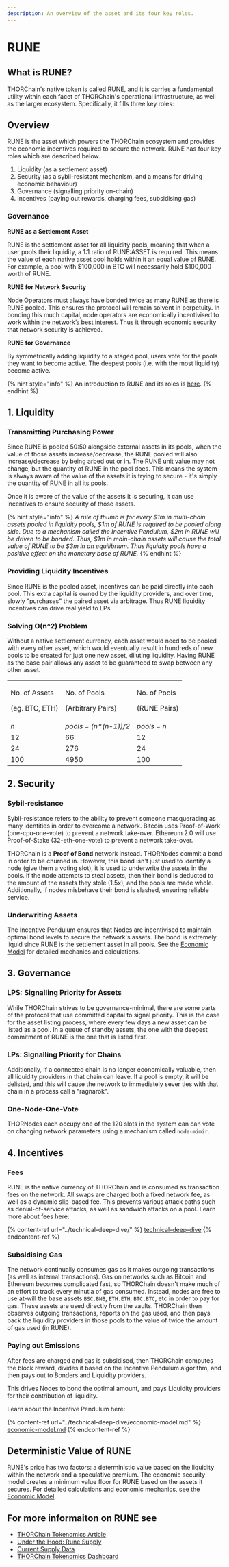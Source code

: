 ```yaml
---
description: An overview of the asset and its four key roles.
---
```


# RUNE

## What is RUNE?

THORChain's native token is called [RUNE](rune.md), and it is carries a fundamental utility within each facet of THORChain's operational infrastructure, as well as the larger ecosystem. Specifically, it fills three key roles:

## Overview

RUNE is the asset which powers the THORChain ecosystem and provides the economic incentives required to secure the network. RUNE has four key roles which are described below.

1. Liquidity (as a settlement asset)
2. Security (as a sybil-resistant mechanism, and a means for driving economic behaviour)
3. Governance (signalling priority on-chain)
4. Incentives (paying out rewards, charging fees, subsidising gas)

### Governance

**RUNE as a Settlement Asset**

RUNE is the settlement asset for all liquidity pools, meaning that when a user pools their liquidity, a 1:1 ratio of RUNE:ASSET is required. This means the value of each native asset pool holds within it an equal value of RUNE. For example, a pool with $100,000 in BTC will necessarily hold $100,000 worth of RUNE.

**RUNE for Network Security**

Node Operators must always have bonded twice as many RUNE as there is RUNE pooled. This ensures the protocol will remain solvent in perpetuity. In bonding this much capital, node operators are economically incentivised to work within the [network’s best interest](../thornodes/overview/#risk-of-running-a-node). Thus it through economic security that network security is achieved.

**RUNE for Governance**

By symmetrically adding liquidity to a staged pool, users vote for the pools they want to become active. The deepest pools (i.e. with the most liquidity) become active.

{% hint style="info" %}
An introduction to RUNE and its roles is [here](./#what-is-rune).
{% endhint %}

## 1. Liquidity

### **Transmitting Purchasing Power**

Since RUNE is pooled 50:50 alongside external assets in its pools, when the value of those assets increase/decrease, the RUNE pooled will also increase/decrease by being arbed out or in. The RUNE unit value may not change, but the quantity of RUNE in the pool does. This means the system is always aware of the value of the assets it is trying to secure - it's simply the quantity of RUNE in all its pools.

Once it is aware of the value of the assets it is securing, it can use incentives to ensure security of those assets.

{% hint style="info" %}
_A rule of thumb is for every $1m in multi-chain assets pooled in liquidity pools, $1m of RUNE is required to be pooled along side. Due to a mechanism called the Incentive Pendulum, $2m in RUNE will be driven to be bonded. Thus, $1m in main-chain assets will cause the total value of RUNE to be $3m in an equilibrium. Thus liquidity pools have a positive effect on the monetary base of RUNE._
{% endhint %}

### **Providing Liquidity Incentives**

Since RUNE is the pooled asset, incentives can be paid directly into each pool. This extra capital is owned by the liquidity providers, and over time, slowly "purchases" the paired asset via arbitrage. Thus RUNE liquidity incentives can drive real yield to LPs.

### **Solving O(n^2) Problem**

Without a native settlement currency, each asset would need to be pooled with every other asset, which would eventually result in hundreds of new pools to be created for just one new asset, diluting liquidity. Having RUNE as the base pair allows any asset to be guaranteed to swap between any other asset.

|                                           |                                             |                                        |
| ----------------------------------------- | ------------------------------------------- | -------------------------------------- |
| <p>No. of Assets</p><p>(eg. BTC, ETH)</p> | <p>No. of Pools</p><p>(Arbitrary Pairs)</p> | <p>No. of Pools</p><p>(RUNE Pairs)</p> |
| _n_                                       | _pools = (n\*(n-1))/2_                      | _pools = n_                            |
| 12                                        | 66                                          | 12                                     |
| 24                                        | 276                                         | 24                                     |
| 100                                       | 4950                                        | 100                                    |

## 2. Security

### **Sybil-resistance**

Sybil-resistance refers to the ability to prevent someone masquerading as many identities in order to overcome a network. Bitcoin uses Proof-of-Work (one-cpu-one-vote) to prevent a network take-over. Ethereum 2.0 will use Proof-of-Stake (32-eth-one-vote) to prevent a network take-over.

THORChain is a **Proof of Bond** network instead. THORNodes commit a bond in order to be churned in. However, this bond isn't just used to identify a node (give them a voting slot), it is used to underwrite the assets in the pools. If the node attempts to steal assets, then their bond is deducted to the amount of the assets they stole (1.5x), and the pools are made whole. Additionally, if nodes misbehave their bond is slashed, ensuring reliable service.

### **Underwriting Assets**

The Incentive Pendulum ensures that Nodes are incentivised to maintain optimal bond levels to secure the network's assets. The bond is extremely liquid since RUNE is the settlement asset in all pools. See the [Economic Model](../technical-deep-dive/economic-model.md) for detailed mechanics and calculations.

## 3. Governance

### **LPS: Signalling Priority for Assets**

While THORChain strives to be governance-minimal, there are some parts of the protocol that use committed capital to signal priority. This is the case for the asset listing process, where every few days a new asset can be listed as a pool. In a queue of standby assets, the one with the deepest commitment of RUNE is the one that is listed first.

### **LPs: Signalling Priority for Chains**

Additionally, if a connected chain is no longer economically valuable, then all liquidity providers in that chain can leave. If a pool is empty, it will be delisted, and this will cause the network to immediately sever ties with that chain in a process call a "ragnarok".

### **One-Node-One-Vote**

THORNodes each occupy one of the 120 slots in the system can can vote on changing network parameters using a mechanism called `node-mimir`.

## 4. Incentives

### **Fees**

RUNE is the native currency of THORChain and is consumed as transaction fees on the network. All swaps are charged both a fixed network fee, as well as a dynamic slip-based fee. This prevents various attack paths such as denial-of-service attacks, as well as sandwich attacks on a pool. Learn more about fees here:

{% content-ref url="../technical-deep-dive/" %}
[technical-deep-dive](../technical-deep-dive/)
{% endcontent-ref %}

### **Subsidising Gas**

The network continually consumes gas as it makes outgoing transactions (as well as internal transactions). Gas on networks such as Bitcoin and Ethereum becomes complicated fast, so THORChain doesn't make much of an effort to track every minutia of gas consumed. Instead, nodes are free to use at-will the base assets `BSC.BNB`, `ETH.ETH`, `BTC.BTC`, etc in order to pay for gas. These assets are used directly from the vaults. THORChain then observes outgoing transactions, reports on the gas used, and then pays back the liquidity providers in those pools to the value of twice the amount of gas used (in RUNE).

### **Paying out Emissions**

After fees are charged and gas is subsidised, then THORChain computes the block reward, divides it based on the Incentive Pendulum algorithm, and then pays out to Bonders and Liquidity providers.

This drives Nodes to bond the optimal amount, and pays Liquidity providers for their contribution of liquidity.

Learn about the Incentive Pendulum here:

{% content-ref url="../technical-deep-dive/economic-model.md" %}
[economic-model.md](../technical-deep-dive/economic-model.md)
{% endcontent-ref %}

## Deterministic Value of RUNE

RUNE's price has two factors: a deterministic value based on the liquidity within the network and a speculative premium. The economic security model creates a minimum value floor for RUNE based on the assets it secures. For detailed calculations and economic mechanics, see the [Economic Model](../technical-deep-dive/economic-model.md).

## For more informaiton on RUNE see

- [THORChain Tokenomics Article](https://medium.com/thorchain/thorchain-tokenomics-what-is-rune-52d339633260)
- [Under the Hood: Rune Supply](https://thorchain-community.medium.com/under-the-hood-rune-supply-d30772fdfbaf)
- [Current Supply Data](https://dashboards.ninerealms.com/#lending)
- [THORChain Tokenomics Dashboard](https://flipsidecrypto.xyz/BlockTracker/thorchain-tokenomics-g7ZOP_)
